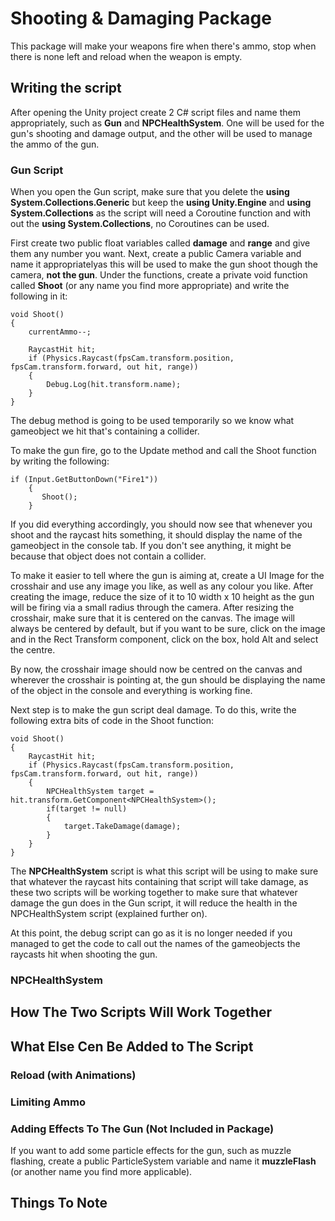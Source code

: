 # Shooting & Damaging Package

This package will make your weapons fire when there's ammo, stop when there is none left and reload when the weapon is empty.

## Writing the script

After opening the Unity project create 2 C# script files and name them appropriately, such as **Gun** and **NPCHealthSystem**. One will be used for the gun's shooting and damage output, and the other will be used to manage the ammo of the gun.

### Gun Script

When you open the Gun script, make sure that you delete the **using System.Collections.Generic** but keep the **using Unity.Engine** and **using System.Collections** as the script  will need a Coroutine function and with out the **using System.Collections**, no Coroutines can be used.

First create two public float variables called **damage** and **range** and give them any number you want. Next, create a public Camera variable and name it appropriatelyas this will be used to make the gun shoot though the camera, **not the gun**. Under the functions, create a private void function called **Shoot** (or any name you find more appropriate) and write the following in it:
    
    void Shoot()
    {
        currentAmmo--;

        RaycastHit hit;
        if (Physics.Raycast(fpsCam.transform.position, fpsCam.transform.forward, out hit, range))
        {
            Debug.Log(hit.transform.name);
        }
    }
            
The debug method is going to be used temporarily so we know what gameobject we hit that's containing a collider.

To make the gun fire, go to the Update method and call the Shoot function by writing the following:

    if (Input.GetButtonDown("Fire1"))
        {
           Shoot();
        }

If you did everything accordingly, you should now see that whenever you shoot and the raycast hits something, it should display the name of the gameobject in the console tab. If you don't see anything, it might be because that object does not contain a collider.

To make it easier to tell where the gun is aiming at, create a UI Image for the crosshair and use any image you like, as well as any colour you like. After creating the image, reduce the size of it to 10 width x 10 height as the gun will be firing via a small radius through the camera. After resizing the crosshair, make sure that it is centered on the canvas. The image will always be centered by default, but if you want to be sure, click on the image and in the Rect Transform component, click on the box, hold Alt and select the centre.

By now, the crosshair image should now be centred on the canvas and wherever the crosshair is pointing at, the gun should be displaying the name of the object in the console and everything is working fine.

Next step is to make the gun script deal damage. To do this, write the following extra bits of code in the Shoot function:

    void Shoot()
    {
        RaycastHit hit;
        if (Physics.Raycast(fpsCam.transform.position, fpsCam.transform.forward, out hit, range))
        {
            NPCHealthSystem target = hit.transform.GetComponent<NPCHealthSystem>();
            if(target != null)
            {
                target.TakeDamage(damage);
            }
        }
    }

The **NPCHealthSystem** script is what this script will be using to make sure that whatever the raycast hits containing that script will take damage, as these two scripts will be working together to make sure that whatever damage the gun does in the Gun script, it will reduce the health in the NPCHealthSystem script (explained further on).

At this point, the debug script can go as it is no longer needed if you managed to get the code to call out the names of the gameobjects the raycasts hit when shooting the gun.

### NPCHealthSystem



## How The Two Scripts Will Work Together



## What Else Cen Be Added to The Script



### Reload (with Animations)



### Limiting Ammo



### Adding Effects To The Gun (Not Included in Package)

If you want to add some particle effects for the gun, such as muzzle flashing, create a public ParticleSystem variable and name it **muzzleFlash** (or another name you find more applicable).

## Things To Note
